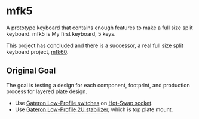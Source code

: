 mfk5
====

A prototype keyboard that contains enough features to make a full size
split keyboard. mfk5 is My first keyboard, 5 keys.

This project has concluded and there is a successor, a real full size
split keyboard project, [mfk60](https://github.com/niw/mfk60).


Original Goal
-------------

The goal is testing a design for each component, footprint, and
production process for layered plate design.

- Use [Gateron Low-Profile switches](https://gateron.com/products/gateron-ks-33-low-profile-switch-set?VariantsId=10275)
  on [Hot-Swap socket](https://gateron.com/products/gateron-low-profile-switch-hot-swap-pcb-socket?VariantsId=10234).
- Use [Gateron Low-Profile 2U stabilizer](https://gateron.com/products/gateron-low-profile-plate-mounted-stabilizer?VariantsId=10478),
  which is top plate mount.
